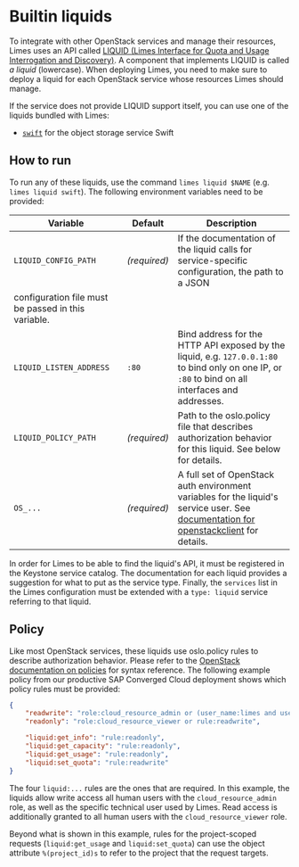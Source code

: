 # Builtin liquids

To integrate with other OpenStack services and manage their resources, Limes uses an API called [LIQUID (Limes Interface
for Quota and Usage Interrogation and Discovery)](https://pkg.go.dev/github.com/sapcc/go-api-declarations/liquid).
A component that implements LIQUID is called *a liquid* (lowercase). When deploying Limes, you need to make sure to
deploy a liquid for each OpenStack service whose resources Limes should manage.

If the service does not provide LIQUID support itself, you can use one of the liquids bundled with Limes:

- [`swift`](./swift.md) for the object storage service Swift

## How to run

To run any of these liquids, use the command `limes liquid $NAME` (e.g. `limes liquid swift`). The following environment
variables need to be provided:

| Variable | Default | Description |
| --- | --- | --- |
| `LIQUID_CONFIG_PATH` | *(required)* | If the documentation of the liquid calls for service-specific configuration, the path to a JSON
configuration file must be passed in this variable. |
| `LIQUID_LISTEN_ADDRESS` | `:80` | Bind address for the HTTP API exposed by the liquid, e.g. `127.0.0.1:80` to bind only on one IP, or `:80` to bind on all interfaces and addresses. |
| `LIQUID_POLICY_PATH` | *(required)* | Path to the oslo.policy file that describes authorization behavior for this liquid. See below for details. |
| `OS_...` | *(required)* | A full set of OpenStack auth environment variables for the liquid's service user. See [documentation for openstackclient][osc] for details. |

In order for Limes to be able to find the liquid's API, it must be registered in the Keystone service catalog.
The documentation for each liquid provides a suggestion for what to put as the service type.
Finally, the `services` list in the Limes configuration must be extended with a `type: liquid` service referring to that liquid.

## Policy

Like most OpenStack services, these liquids use oslo.policy rules to describe authorization behavior. Please refer to
the [OpenStack documentation on policies][policy] for syntax reference. The following example policy from our productive
SAP Converged Cloud deployment shows which policy rules must be provided:

```json
{
    "readwrite": "role:cloud_resource_admin or (user_name:limes and user_domain_name:Default)",
    "readonly": "role:cloud_resource_viewer or rule:readwrite",

    "liquid:get_info": "rule:readonly",
    "liquid:get_capacity": "rule:readonly",
    "liquid:get_usage": "rule:readonly",
    "liquid:set_quota": "rule:readwrite"
}
```

The four `liquid:...` rules are the ones that are required. In this example, the liquids allow write access all human users
with the `cloud_resource_admin` role, as well as the specific technical user used by Limes. Read access is additionally
granted to all human users with the `cloud_resource_viewer` role.

Beyond what is shown in this example, rules for the project-scoped requests (`liquid:get_usage` and `liquid:set_quota`)
can use the object attribute `%(project_id)s` to refer to the project that the request targets.

[osc]:    https://docs.openstack.org/python-openstackclient/latest/cli/man/openstack.html
[policy]: https://docs.openstack.org/security-guide/identity/policies.html
